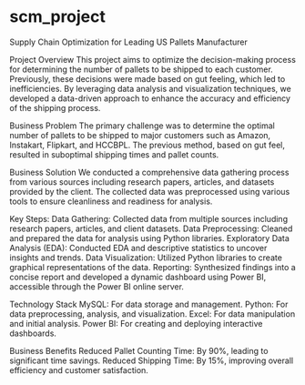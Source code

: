 # scm_project

Supply Chain Optimization for Leading US Pallets Manufacturer

Project Overview
This project aims to optimize the decision-making process for determining the number of pallets to be shipped to each customer. Previously, these decisions were made based on gut feeling, which led to inefficiencies. By leveraging data analysis and visualization techniques, we developed a data-driven approach to enhance the accuracy and efficiency of the shipping process.

Business Problem
The primary challenge was to determine the optimal number of pallets to be shipped to major customers such as Amazon, Instakart, Flipkart, and HCCBPL. The previous method, based on gut feel, resulted in suboptimal shipping times and pallet counts.

Business Solution
We conducted a comprehensive data gathering process from various sources including research papers, articles, and datasets provided by the client. The collected data was preprocessed using various tools to ensure cleanliness and readiness for analysis.

Key Steps:
Data Gathering: Collected data from multiple sources including research papers, articles, and client datasets.
Data Preprocessing: Cleaned and prepared the data for analysis using Python libraries.
Exploratory Data Analysis (EDA): Conducted EDA and descriptive statistics to uncover insights and trends.
Data Visualization: Utilized Python libraries to create graphical representations of the data.
Reporting: Synthesized findings into a concise report and developed a dynamic dashboard using Power BI, accessible through the Power BI online server.

Technology Stack
MySQL: For data storage and management.
Python: For data preprocessing, analysis, and visualization.
Excel: For data manipulation and initial analysis.
Power BI: For creating and deploying interactive dashboards.

Business Benefits
Reduced Pallet Counting Time: By 90%, leading to significant time savings.
Reduced Shipping Time: By 15%, improving overall efficiency and customer satisfaction.
